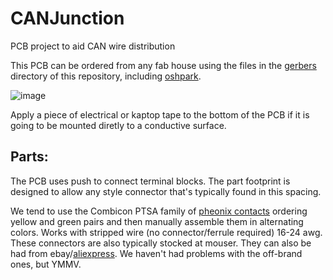 # CANJunction
PCB project to aid CAN wire distribution

This PCB can be ordered from any fab house using the files in the [gerbers](gerbers) directory of this repository, including [oshpark](https://oshpark.com/shared_projects/lZ9DFcMB).  


![image](https://user-images.githubusercontent.com/1295877/125717506-4a5a9378-8b09-47d7-a608-997e0b671e5d.png)

Apply a piece of electrical or kaptop tape to the bottom of the PCB if it is going to be mounted diretly to a conductive surface.

## Parts:

The PCB uses push to connect terminal blocks. The part footprint is designed to allow any style connector that's typically found in this spacing.

We tend to use the Combicon PTSA family of [pheonix contacts](https://www.digikey.com/short/zdrh8825) ordering yellow and green pairs and then manually assemble them in alternating colors. Works with stripped wire (no connector/ferrule required) 16-24 awg.  
These connectors are also typically stocked at mouser. They can also be had from ebay/[aliexpress](https://www.aliexpress.com/item/32880938989.html). We haven't had problems with the off-brand ones, but YMMV.

